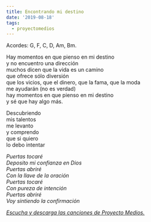 ```yaml
---
title: Encontrando mi destino
date: '2019-08-18'
tags:
  - proyectomedios
---
```

Acordes: G, F, C, D, Am, Bm.

Hay momentos en que pienso en mi destino\
y no encuentro una dirección\
muchos dicen que la vida es un camino\
que ofrece sólo diversión\
que los vicios, que el dinero, que la fama, que la moda\
me ayudarán (no es verdad)\
hay momentos en que pienso en mi destino\
y sé que hay algo más.   

Descubriendo\
mis talentos\
me levanto\
y comprendo\
que si quiero\
lo debo intentar   

*Puertas tocaré*\
*Deposito mi confianza en Dios*\
*Puertas abriré*\
*Con la llave de la oración*\
*Puertas tocaré*\
*Con pureza de intención*\
*Puertas abriré*\
*Voy sintiendo la confirmación*

*[Escucha y descarga las canciones de Proyecto Medios.](https://www.musicaparalatransformacion.com/musica)*
